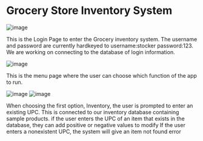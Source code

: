 # Grocery Store Inventory System

![image](https://user-images.githubusercontent.com/85195875/143800799-37f30001-acfb-468a-8323-406449b7c795.png)

This is the Login Page to enter the Grocery inventory system. The username and password are currently hardkeyed to username:stocker password:123. We are working on connecting to the database of login information.

![image](https://user-images.githubusercontent.com/85195875/141662699-18103799-0c8a-4e41-8f1a-6eaa9d2dac59.png)

This is the menu page where the user can choose which function of the app to run.

![image](https://user-images.githubusercontent.com/85195875/141662808-eeff9ecd-5768-429b-8e58-001b8bfb8a6e.png)
![image](https://user-images.githubusercontent.com/85195875/141662817-d8452135-1239-454c-811b-f00ef8875645.png)

When choosing the first option, Inventory, the user is prompted to enter an existing UPC. This is connected to our inventory database containing sample products. if the user enters the UPC of an item that exists in the database, they can add positive or negative values to modify  If the user enters a nonexistent UPC, the system will give an item not found error
